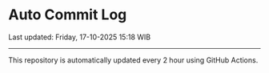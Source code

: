 # Auto Commit Log

Last updated: Friday, 17-10-2025 15:18 WIB

---

This repository is automatically updated every 2 hour using GitHub Actions.
